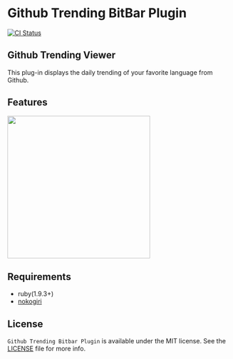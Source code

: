Github Trending BitBar Plugin
===
[![CI Status](http://img.shields.io/travis/mfks17/bitbar-plugin-github-trending.svg?style=flat)](https://travis-ci.org/mfks17/bitbar-plugin-github-trending)

## Github Trending Viewer

This plug-in displays the daily trending of your favorite language from Github.

## Features

<img src="https://raw.githubusercontent.com/mfks17/bitbar-plugin-github-trending/master/Screenshots/02.gif" width="320px" />

## Requirements

- ruby(1.9.3+)
- [nokogiri](https://github.com/sparklemotion/nokogiri)

## License

```Github Trending Bitbar Plugin``` is available under the MIT license. See the [LICENSE](https://github.com/mfks17/bitbar-plugin-github-trending/blob/master/LICENSE) file for more info.
